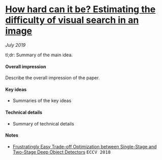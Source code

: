 # [How hard can it be? Estimating the difficulty of visual search in an image](https://arxiv.org/abs/1705.08280)

_July 2019_

tl;dr: Summary of the main idea.

#### Overall impression
Describe the overall impression of the paper. 

#### Key ideas
- Summaries of the key ideas

#### Technical details
- Summary of technical details

#### Notes
- [Frustratingly Easy Trade-off Optimization
between Single-Stage and Two-Stage Deep
Object Detectors](http://openaccess.thecvf.com/content_ECCVW_2018/papers/11132/Soviany_Frustratingly_Easy_Trade-off_Optimization_between_Single-Stage_and_Two-Stage_Deep_Object_ECCVW_2018_paper.pdf) <kbd>ECCV 2018</kbd>
